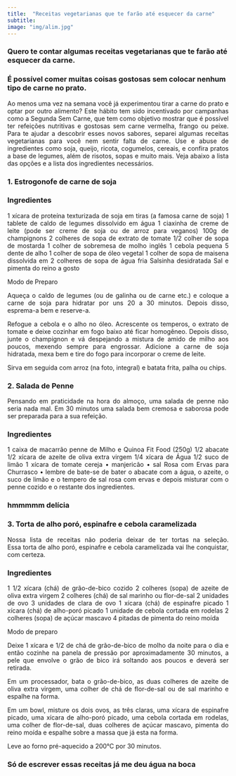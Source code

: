 ```yaml
---
title:  "Receitas vegetarianas que te farão até esquecer da carne"
subtitle:
image: "img/alim.jpg"
---
```

### Quero te contar algumas receitas vegetarianas que te farão até esquecer da carne.
### É possível comer muitas coisas gostosas sem colocar nenhum tipo de carne no prato.

<div style = "text-align: justify;">
Ao menos uma vez na semana você já experimentou tirar a carne do prato e optar por outro alimento? Este hábito tem sido incentivado por campanhas como a Segunda Sem Carne, que tem como objetivo mostrar que é possível ter refeições nutritivas e gostosas sem carne vermelha, frango ou peixe.
Para te ajudar a descobrir esses novos sabores, separei algumas receitas vegetarianas para você nem sentir falta de carne. Use e abuse de ingredientes como soja, queijo, ricota, cogumelos, cereais, e confira pratos a base de legumes, além de risotos, sopas e muito mais. Veja abaixo a lista das opções e a lista dos ingredientes necessários.
<div>

### 1. Estrogonofe de carne de soja

### Ingredientes

<div style = "text-align: justify;">
1 xícara de proteína texturizada de soja em tiras (a famosa carne de soja)
1 tablete de caldo de legumes dissolvido em água
1 ciaxinha de creme de leite (pode ser creme de soja ou de arroz para veganos)
100g de champignons
2 colheres de sopa de extrato de tomate
1/2 colher de sopa de mostarda
1 colher de sobremesa de molho inglês
1 cebola pequena
5 dente de alho
1 colher de sopa de óleo vegetal
1 colher de sopa de maisena dissolvida em 2 colheres de sopa de água fria
Salsinha desidratada
Sal e pimenta do reino a gosto

Modo de Preparo 

Aqueça o caldo de legumes (ou de galinha ou de carne etc.) e coloque a carne de soja para hidratar por uns 20 a 30 minutos. Depois disso, esprema-a bem e reserve-a.

Refogue a cebola e o alho no óleo. Acrescente os temperos, o extrato de tomate e deixe cozinhar em fogo baixo até ficar homogêneo. Depois disso, junte o champignon e vá despejando a mistura de amido de milho aos poucos, mexendo sempre para engrossar. Adicione a carne de soja hidratada, mexa bem e tire do fogo para incorporar o creme de leite.

Sirva em seguida com arroz (na foto, integral) e batata frita, palha ou chips.
<div>

### 2. Salada de Penne 
Pensando em praticidade na hora do almoço, uma salada de penne não seria nada mal. Em 30 minutos uma salada bem cremosa e saborosa pode ser preparada para a sua refeição.



### Ingredientes

<div style = "text-align: justify;">
1 caixa de macarrão penne de Milho e Quinoa Fit Food (250g)
1/2 abacate
1/2 xícara de azeite de oliva extra virgem
1/4 xícara de Água
1/2 suco de limão
1 xícara de tomate cereja
• manjericão
• sal Rosa com Ervas para Churrasco 
• lembre de bate-se de bater o abacate com a água, o azeite, o suco de limão e o tempero de sal rosa com ervas e depois misturar com o penne cozido e o restante dos ingredientes.

### hmmmmm delícia

<div>



### 3. Torta de alho poró, espinafre e cebola caramelizada 

Nossa lista de receitas não poderia deixar de ter tortas na seleção. Essa torta de alho poró, espinafre e cebola caramelizada vai lhe conquistar, com certeza. 



### Ingredientes

<div style = "text-align: justify;">
1 1/2 xícara (chá) de grão-de-bico cozido
2 colheres (sopa) de azeite de oliva extra virgem
2 colheres (chá) de sal marinho ou flor-de-sal
2 unidades de ovo
3 unidades de clara de ovo
1 xícara (chá) de espinafre picado
1 xícara (chá) de alho-poró picado
1 unidade de cebola cortada em rodelas
2 colheres (sopa) de açúcar mascavo
4 pitadas de pimenta do reino moída 

Modo de preparo

Deixe 1 xícara e 1/2 de chá de grão-de-bico de molho da noite para o dia e então cozinhe na panela de pressão por aproximadamente 30 minutos, a pele que envolve o grão de bico irá soltando aos poucos e deverá ser retirada.

Em um processador, bata o grão-de-bico, as duas colheres de azeite de oliva extra virgem, uma colher de chá de flor-de-sal ou de sal marinho e espalhe na forma.

Em um bowl, misture os dois ovos, as três claras, uma xícara de espinafre picado, uma xícara de alho-poró picado, uma cebola cortada em rodelas, uma colher de flor-de-sal, duas colheres de açúcar mascavo, pimenta do reino moída e espalhe sobre a massa que já esta na forma.

Leve ao forno pré-aquecido a 200°C por 30 minutos. 

<div>

### Só de escrever essas receitas já me deu água na boca 

